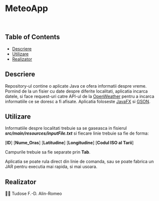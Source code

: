 # MeteoApp
<br>

## Table of Contents
- [Descriere](#descriere)
- [Utilizare](#utilizare)
- [Realizator](#realizator)

## Descriere
Repository-ul contine o aplicate Java ce ofera informatii despre vreme. Pornind de la un fisier cu date despre diferite
localitati, aplicatia incarca datele, si face request-uri catre API-ul de la [OpenWeather](openweather.org) pentru a
incarca informatiile ce se doresc a fi afisate. Aplicatia foloseste [JavaFX](https://openjfx.io/) si [GSON](https://github.com/google/gson).


## Utilizare

Informatiile despre localitati trebuie sa se gaseasca in fisierul **_src/main/resources/inputFile.txt_** si fiecare linie
trebuie sa fie de forma:

[**ID**] [**Nume_Oras**] [**Latitudine**] [**Longitudine**] [**Codul ISO al Tarii**]

Campurile trebuie sa fie separate prin **Tab**.

Aplicatia se poate rula direct din linie de comanda, sau se poate fabrica un JAR pentru executia mai rapida, si mai
usoara.

## Realizator

:man_student: Tudose F.-D. Alin-Romeo